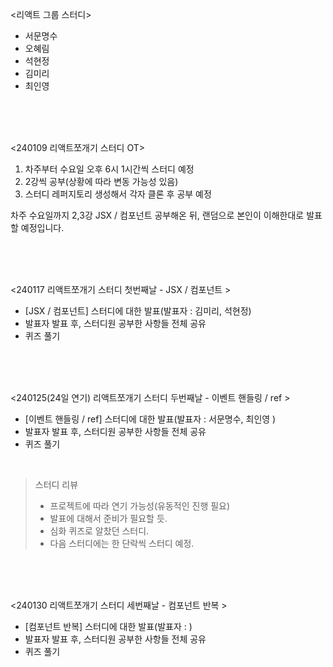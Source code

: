 <리액트 그룹 스터디>
- 서문명수
- 오혜림
- 석현정
- 김미리
- 최인영


<br><br><br>


<240109 리액트쪼개기 스터디 OT>

1. 차주부터 수요일 오후 6시 1시간씩 스터디 예정
2. 2강씩 공부(상황에 따라 변동 가능성 있음)
3. 스터디 레퍼지토리 생성해서 각자 클론 후 공부 예정

차주 수요일까지 2,3강 JSX / 컴포넌트 공부해온 뒤, 랜덤으로 본인이 이해한대로 발표할 예정입니다.

<br><br><br>

<240117 리액트쪼개기 스터디 첫번째날 - JSX / 컴포넌트 >

- [JSX / 컴포넌트] 스터디에 대한 발표(발표자 : 김미리, 석현정)
- 발표자 발표 후, 스터디원 공부한 사항들 전체 공유
- 퀴즈 풀기

<br><br><br>

<240125(24일 연기) 리액트쪼개기 스터디 두번째날 - 이벤트 핸들링 / ref >

- [이벤트 핸들링 / ref] 스터디에 대한 발표(발표자 : 서문명수, 최인영 )
- 발표자 발표 후, 스터디원 공부한 사항들 전체 공유
- 퀴즈 풀기
  
<br>

> 스터디 리뷰
> - 프로젝트에 따라 연기 가능성(유동적인 진행 필요)<br/>
> - 발표에 대해서 준비가 필요할 듯.<br/>
> - 심화 퀴즈로 알찼던 스터디.<br/>
> - 다음 스터디에는 한 단락씩 스터디 예정.

<br><br><br>

<240130 리액트쪼개기 스터디 세번째날 - 컴포넌트 반복 >

- [컴포넌트 반복] 스터디에 대한 발표(발표자 : )
- 발표자 발표 후, 스터디원 공부한 사항들 전체 공유
- 퀴즈 풀기


